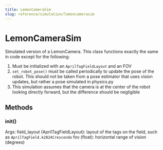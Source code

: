 ```yaml
---
title: LemonCameraSim
slug: reference/simulation/lemoncamerasim
---
```


# LemonCameraSim

Simulated version of a LemonCamera. This class functions exactly
the same in code except for the following:
1. Must be initialized with an `AprilTagFieldLayout` and an FOV
2. `set_robot_pose()` must be called periodically to update the pose
of the robot. This should not be taken from a pose estimator that
uses vision updates, but rather a pose simulated in physics.py
3. This simulation assumes that the camera is at the center of the
robot looking directly forward, but the difference should be negligible

## Methods

### __init__()

Args:
field_layout (AprilTagFieldLayout): layout of the tags on the field, such as
    `AprilTagField.k2024Crescendo`
fov (float): horizontal range of vision (degrees)

